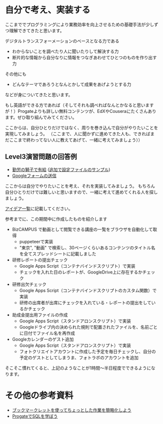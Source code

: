 # 自分で考え、実装する

ここまででプログラミングにより業務効率を向上させるための基礎手法が少しずつ理解できてきたと思います。

デジタルトランスフォーメーションのベースとなる力である

- わからないことを調べたり人に聞いたりして解決する力
- 断片的な情報から自分なりに情報をつなぎあわせてひとつのものを作り出す力

その他にも

- どんなテーマであろうとなんとかして成果をあげようとする力

などが身についてきたと思います。

もし英語ができる方であれば（そしてそれも調べればなんとかなると思いますが！）Progateよりも詳しい無料コンテンツが、EdXやCouseraにたくさんあります。ぜひ取り組んでみてください。


ここからは、自分ひとりだけではなく、周りを巻き込んで自分がやりたいことを実現してみましょう。
（ここまで、人に聞かずに進めてきた人も、できればまだここまで終わってない人に教えてあげて、一緒に考えてみましょう））

## Level3演習問題の回答例

- [勤労の獅子で有給](../src/kinrou.js) ([追加で設定ファイルのサンプル](../src/kinrouconfig.js))
- [Googleフォームの送信](../src/googleform.js)


ここからは自分でやりたいことを考え、それを実装してみましょう。
もちろん自分ひとりだけでは難しいと思いますので、一緒に考えて進めてくれる人を探しましょう。

[アイデア一覧](https://docs.google.com/spreadsheets/d/1TpAu7LUt0kktRWnJXA_Ot7C4xYufV0WtrcXlCp5Y8Fo/edit#gid=1777065201)に記載してください。

参考までに、この期間中に作成したものを紹介します

- BizCAMPUS で動画として閲覧できる講座の一覧をブラウザを自動化して取得
    - puppeteerで実装
    - "東京", "動画" で検索し、30ページくらいあるコンテンツのタイトル名を全てスプレッドシートに記載しました
- 研修レポートの提出チェック
    - Google Apps Script（コンテナバインドスクリプト）で実装
    - チェックを入れた日のレポートが、GoogleDrive上に存在するかチェック
- 研修出欠チェック
    - Google Apps Script（コンテナバインドスクリプトのカスタム関数）で実装
    - 研修の出席者が出席にチェックを入れている・レポートの提出をしているかチェック
- 助成金提出用ファイルの作成
    - Google Apps Script（スタンドアロンスクリプト）で実装
    - Googleドライブ内の決められた規則で配置されたファイルを、名前ごとに日付でファイル名を再作成
- Googleカレンダーのゲスト追加
    - Google Apps Script（スタンドアロンスクリプト）で実装
    - フォトクリエイトアカウントに作成した予定を毎日チェックし、自分の予定のゲストとしてしまうま、フォトラボのアカウントを追加

そこそこ慣れてくると、上記のようなことが1時間〜半日程度でできるようになります。

# その他の参考資料

- [ブックマークレットを使ってちょっとした作業を簡略化しよう](./bookmarklet)
- [ProgateでSQLを学ぼう](https://prog-8.com/languages/sql)
